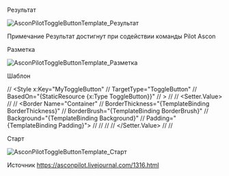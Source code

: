 Результат

![AsconPilotToggleButtonTemplate_Результат](https://github.com/user-attachments/assets/58ad35c7-fb4b-41a8-b2b5-f9d46765a3b9)

Примечание Результат достигнут при содействии команды Pilot Ascon

Разметка

![AsconPilotToggleButtonTemplate_Разметка](https://github.com/user-attachments/assets/8476a679-003d-42af-bdee-06f118540edf)

Шаблон

//  <Style x:Key="MyToggleButton"
//         TargetType="ToggleButton"
//         BasedOn="{StaticResource {x:Type ToggleButton}}"
//         >
//      <Setter Property="Template">
//          <Setter.Value>
//              <ControlTemplate>
//                  <Border Name="Container"
//                              BorderThickness="{TemplateBinding BorderThickness}"
//                              BorderBrush="{TemplateBinding BorderBrush}"
//                              Background="{TemplateBinding Background}"
//                              Padding="{TemplateBinding Padding}">
//                      <ContentPresenter Content="{TemplateBinding Button.Content}"/>
//                  </Border>
//              </ControlTemplate>
//          </Setter.Value>
//      </Setter>
//  </Style>

Старт

![AsconPilotToggleButtonTemplate_Старт](https://github.com/user-attachments/assets/d534b42f-a71e-4285-b6b6-5f005acc2fb2)

Источник
https://asconpilot.livejournal.com/1316.html
